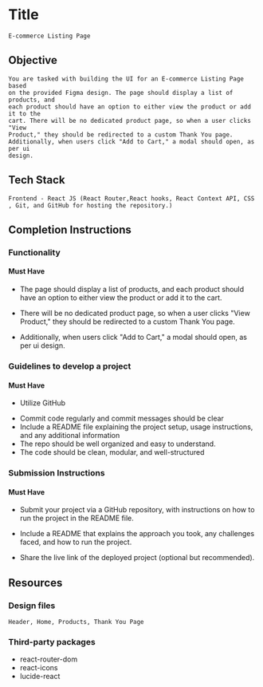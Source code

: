 # Title

    E-commerce Listing Page

## Objective

    You are tasked with building the UI for an E-commerce Listing Page based
    on the provided Figma design. The page should display a list of products, and
    each product should have an option to either view the product or add it to the
    cart. There will be no dedicated product page, so when a user clicks "View
    Product," they should be redirected to a custom Thank You page.
    Additionally, when users click "Add to Cart," a modal should open, as per ui
    design.

## Tech Stack

    Frontend - React JS (React Router,React hooks, React Context API, CSS , Git, and GitHub for hosting the repository.)

## Completion Instructions

### Functionality

#### Must Have

*  The page should display a list of products, and
each product should have an option to either view the product or add it to the
cart.

*    There will be no dedicated product page, so when a user clicks "View
Product," they should be redirected to a custom Thank You page.

*   Additionally, when users click "Add to Cart," a modal should open, as per ui
design.


### Guidelines to develop a project

#### Must Have

*  Utilize GitHub
-  Commit code regularly and commit messages should be clear
-  Include a README file explaining the project setup, usage instructions, and any additional information
-  The repo should be well organized and easy to understand.
-  The code should be clean, modular, and well-structured


### Submission Instructions

#### Must Have

 *   Submit your project via a GitHub repository, with instructions on
    how to run the project in the README file.

 *   Include a README that explains the approach you took, any
    challenges faced, and how to run the project.

*   Share the live link of the deployed project (optional but
    recommended).

## Resources

### Design files

    Header, Home, Products, Thank You Page

### Third-party packages

*   react-router-dom
*   react-icons
*   lucide-react
